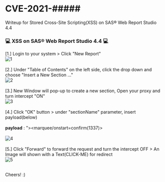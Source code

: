 # CVE-2021-#####
Writeup for Stored Cross-Site Scripting(XSS) on SAS® Web Report Studio 4.4

### :computer: XSS on SAS® Web Report Studio 4.4 :computer:

\[1.\] Login to your system > Click "New Report"
<br>
<img src="https://github.com/saitamang/POC-DUMP/blob/main/SAS/Web%20Report%20Studio/img/1-%20create%20report.png" title="1">
<br><br>
[2.] Under "Table of Contents" on the left side, click the drop down and choose "Insert a New Section ..."
<br>
<img src="https://github.com/saitamang/POC-DUMP/blob/main/SAS/Web%20Report%20Studio/img/2-%20insert%20new%20section.png" title="2">
<br><br>
[3.] New Window will pop-up to create a new section, Open your proxy and turn intercept "ON"
<br>
<img src="https://github.com/saitamang/POC-DUMP/blob/main/SAS/Web%20Report%20Studio/img/3-%20intercept%20proxy.png" title="3">
<br><br>
[4.] Click "OK" button > under "sectionName" parameter, insert payload(below) 
<br><br>
**payload** : "></option></select><marquee/onstart=confirm(1337)>
<br><br>
<img src="https://github.com/saitamang/POC-DUMP/blob/main/SAS/Web%20Report%20Studio/img/4-%20edit%20payload.png" title="4">
<br><br>
[5.] Click "Forward" to forward the request and turn the intercept OFF > An Image will shown with a Text(CLICK-ME) for redirect
<br>
<img src="https://github.com/saitamang/POC-DUMP/blob/main/SAS/Web%20Report%20Studio/img/5-%20html%20injection%20success.png" title="5">
<br><br>

  
  Cheers! :)
